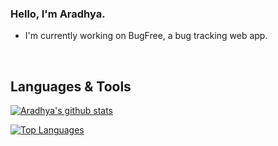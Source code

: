 ### Hello, I'm Aradhya.

- I'm currently working on BugFree, a bug tracking web app.

<br />

## Languages & Tools

[![Aradhya's github stats](https://github-readme-stats.vercel.app/api?username=aradhyamehta&hide=stars,issues,contribs&show_icons=true)](https://github.com/aradhyamehta)

[![Top Languages](https://github-readme-stats.vercel.app/api/top-langs/?username=aradhyamehta)](https://github.com/aradhyamehta)
